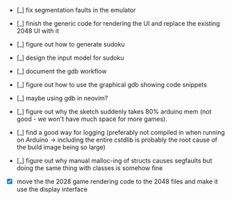 - [_] fix segmentation faults in the emulator

- [_] finish the generic code for rendering the UI and replace the existing 2048 UI with it
- [_] figure out how to generate sudoku
- [_] design the input model for sudoku

- [_] document the gdb workflow
- [_] figure out how to use the graphical gdb showing code snippets
- [_] maybe using gdb in neovim?
- [_] figure out why the sketch suddenly takes 80% arduino mem (not good - we won't have much space for more games).
- [_] find a good way for logging (preferably not compiled in when running on
      Arduino -> including the entire cstdlib is probably the root cause of the
      build image being so large)
- [_] figure out why manual malloc-ing of structs causes segfaults but doing the
      same thing with classes is somehow fine


- [x] move the the 2028 game rendering code to the 2048 files and make it use the
     display interface
